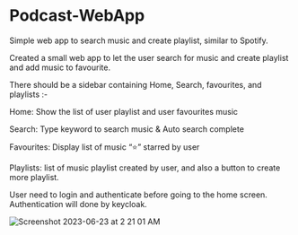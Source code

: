 # Podcast-WebApp

Simple web app to search music and create playlist, similar to Spotify.

Created a small web app to let the user search for music and create playlist and add music to favourite.

There should be a sidebar containing Home, Search, favourites, and playlists :- 

Home: Show the list of user playlist and user favourites music

Search: Type keyword to search music & Auto search complete

Favourites: Display list of music “⭐” starred by user

Playlists: list of music playlist created by user, and also a button to create more playlist.

User need to login and authenticate before going to the home screen.
Authentication will done by keycloak.


![Screenshot 2023-06-23 at 2 21 01 AM](https://github.com/amanjha491/Podcast-WebApp/assets/94465601/85cd52ea-6487-4a5a-b811-6b07c1b82506)
